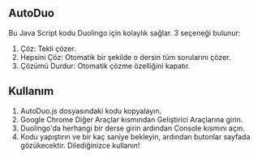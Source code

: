 ## AutoDuo

Bu Java Script kodu Duolingo için kolaylık sağlar.
3 seçeneği bulunur:
1. Çöz: Tekli çözer.
2. Hepsini Çöz: Otomatik bir şekilde o dersin tüm sorularını çözer.
3. Çözümü Durdur: Otomatik çözme özelliğini kapatır.

## Kullanım

1. AutoDuo.js dosyasındaki kodu kopyalayın.
2. Google Chrome Diğer Araçlar kısmından Geliştirici Araçlarına girin.
3. Duolingo'da herhangi bir derse girin ardından Console kısmını açın.
4. Kodu yapıştırın ve bir kaç saniye bekleyin, ardından butonlar sayfada gözükecektir. Dilediğinizce kullanın!
